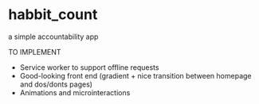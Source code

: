 # habbit_count
a simple accountability app

TO IMPLEMENT
- Service worker to support offline requests
- Good-looking front end (gradient + nice transition between homepage and dos/donts pages)
- Animations and microinteractions
